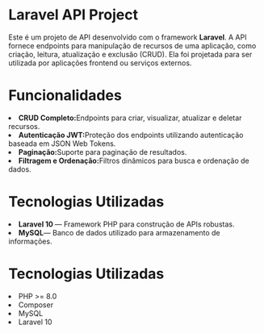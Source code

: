 <h1>Laravel API Project
</h1>

<p>
Este é um projeto de API desenvolvido com o framework <strong>Laravel</strong>. A API fornece endpoints para manipulação de recursos de uma aplicação, como criação, leitura, atualização e exclusão (CRUD). Ela foi projetada para ser utilizada por aplicações frontend ou serviços externos.

</p>


<h1>Funcionalidades</h1>
<li><strong>CRUD Completo:</strong>Endpoints para criar, visualizar, atualizar e deletar recursos.</li>
<li><strong>Autenticação JWT:</strong>Proteção dos endpoints utilizando autenticação baseada em JSON Web Tokens.</li>
<li><strong>Paginação:</strong>Suporte para paginação de resultados.</li>
<li><strong>Filtragem e Ordenação:</strong>Filtros dinâmicos para busca e ordenação de dados.</li>

<h1>Tecnologias Utilizadas</h1>
<li><strong>Laravel 10 </strong>— Framework PHP para construção de APIs robustas.</li>
<li><strong>MySQL</strong>— Banco de dados utilizado para armazenamento de informações.</li>


<h1>Tecnologias Utilizadas</h1>
<li>PHP >= 8.0</li>
<li>Composer</li>
<li>MySQL</li>
<li>Laravel 10</li>


<br>
<br>





